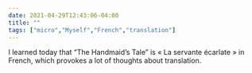 ```yaml
---
date: 2021-04-29T12:43:06-04:00
title: ""
tags: ["micro","Myself","French","translation"]
---
```

I learned today that “The Handmaid’s Tale” is « La servante écarlate » in French, which provokes a lot of thoughts about translation.
